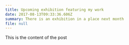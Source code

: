 ```yaml
---
title: Upcoming exhibition featuring my work
date: 2017-08-13T09:33:36.606Z
summary: There is an exhibition in a place next month
file: null
---
```

This is the content of the post

